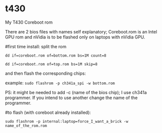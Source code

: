 # t430
 My T430 Coreboot rom

There are 2 bios files with names self explanatory;
Coreboot.rom is an Intel GPU rom and nVidia is to be flashed only on laptops with nVidia GPU.

#first time install:
split the rom

` dd if=coreboot.rom of=bottom.rom bs=1M count=8 `

` dd if=coreboot.rom of=top.rom bs=1M skip=8 `

and then flash the corresponding chips:

example: `sudo flashrom -p ch341a_spi -w bottom.rom`

PS: it might be needed to add -c (name of the bios chip); I use ch341a programmer. If you intend to use another change the name of the programmer.

#to flash (with coreboot already installed):

`sudo flashrom -p internal:laptop=force_I_want_a_brick -w name_of_the_rom.rom `
